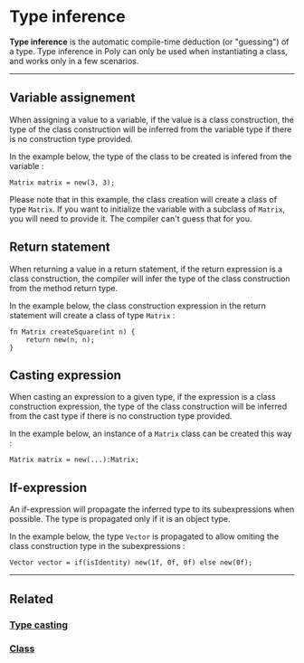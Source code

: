 # Type inference
**Type inference** is the automatic compile-time deduction (or "guessing") of a type.
Type inference in Poly can only be used when instantiating a class, and works only in a few scenarios.


---


## Variable assignement
When assigning a value to a variable, if the value is a class construction,
the type of the class construction will be inferred from the variable type if there is no construction type provided.

In the example below, the type of the class to be created is infered from the variable :
```poly
Matrix matrix = new(3, 3);
```
Please note that in this example, the class creation will create a class of type `Matrix`.
If you want to initialize the variable with a subclass of `Matrix`, you will need to provide it.
The compiler can't guess that for you.


## Return statement
When returning a value in a return statement, if the return expression is a class construction,
the compiler will infer the type of the class construction from the method return type.

In the example below, the class construction expression in the return statement will create a class of type `Matrix` :
```poly
fn Matrix createSquare(int n) {
    return new(n, n);
}
```


## Casting expression
When casting an expression to a given type, if the expression is a class construction expression,
the type of the class construction will be inferred from the cast type if there is no construction type provided.

In the example below, an instance of a `Matrix` class can be created this way :
```poly
Matrix matrix = new(...):Matrix;
```


## If-expression
An if-expression will propagate the inferred type to its subexpressions when possible.
The type is propagated only if it is an object type.

In the example below, the type `Vector` is propagated to allow omiting the class construction type in the subexpressions :
```poly
Vector vector = if(isIdentity) new(1f, 0f, 0f) else new(0f);
```


---


## Related
### [Type casting](Type-casting.md)
### [Class](../objects/Class.md)